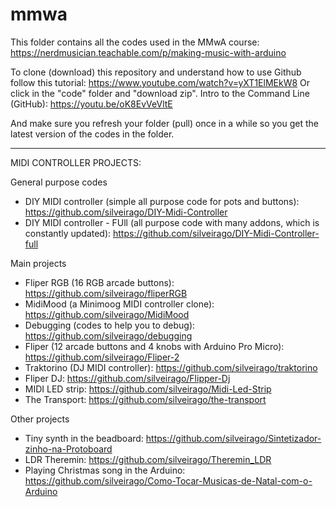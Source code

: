 # mmwa

This folder contains all the codes used in the MMwA course:
https://nerdmusician.teachable.com/p/making-music-with-arduino

To clone (download) this repository and understand how to use Github follow this tutorial: https://www.youtube.com/watch?v=yXT1ElMEkW8
Or click in the "code" folder and "download zip".
Intro to the Command Line (GitHub): https://youtu.be/oK8EvVeVltE

And make sure you refresh your folder (pull) once in a while so you get the latest version of the codes in the folder.


- - - - - - - - - - - - - - - - - - - - - 
MIDI CONTROLLER PROJECTS:

General purpose codes

- DIY MIDI controller (simple all purpose code for pots and buttons): https://github.com/silveirago/DIY-Midi-Controller
- DIY MIDI controller -  FUll (all purpose code with many addons, which is constantly updated): https://github.com/silveirago/DIY-Midi-Controller-full

Main projects

- Fliper RGB (16 RGB arcade buttons): https://github.com/silveirago/fliperRGB
- MidiMood (a Minimoog MIDI controller clone): https://github.com/silveirago/MidiMood
- Debugging (codes to help you to debug): https://github.com/silveirago/debugging
- Fliper (12 arcade buttons and 4 knobs with Arduino Pro Micro): https://github.com/silveirago/Fliper-2
- Traktorino (DJ MIDI controller): https://github.com/silveirago/traktorino
- Fliper DJ: https://github.com/silveirago/Flipper-Dj
- MIDI LED strip: https://github.com/silveirago/Midi-Led-Strip
- The Transport: https://github.com/silveirago/the-transport


Other projects

- Tiny synth in the beadboard: https://github.com/silveirago/Sintetizador-zinho-na-Protoboard
- LDR Theremin: https://github.com/silveirago/Theremin_LDR
- Playing Christmas song in the Arduino: https://github.com/silveirago/Como-Tocar-Musicas-de-Natal-com-o-Arduino